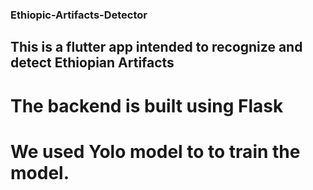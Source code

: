 ### Ethiopic-Artifacts-Detector
## This is a flutter app intended to recognize and detect Ethiopian Artifacts
# The backend is built using Flask 
# We used  Yolo model to to train the model.
